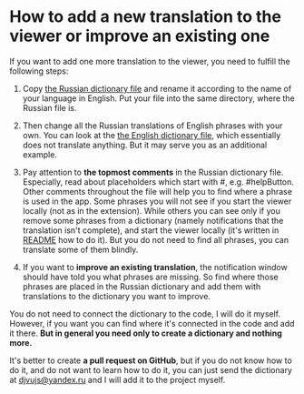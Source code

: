 # How to add a new translation to the viewer or improve an existing one

If you want to add one more translation to the viewer, 
you need to fulfill the following steps:

1. Copy [the Russian dictionary file](viewer/src/locales/Russian.js) and rename
   it according to the name of your language in English. Put your file into the
   same directory, where the Russian file is.

2. Then change all the Russian translations of English phrases with your own. 
You can look at the  [the English dictionary file](viewer/src/locales/English.js), 
which essentially does not translate anything. But it may serve you as an additional example.

3. Pay attention to **the topmost comments** in the Russian dictionary file. 
Especially, read about placeholders which start with #, e.g. #helpButton.
Other comments throughout the file will help you to find where a phrase is used in the app.
Some phrases you will not see if you start the viewer locally (not as in the extension).
While others you can see only if you remove some phrases from a dictionary
(namely notifications that the translation isn't complete), and start the viewer locally (it's written in [README](README.md) how to do it).
But you do not need to find all phrases, you can translate some of them blindly.

4. If you want to **improve an existing translation**, the notification window should have
told you what phrases are missing. So find where those phrases are placed in the Russian 
dictionary and add them with translations to the dictionary you want to improve.

You do not need to connect the dictionary to the code, I will do it myself. 
However, if you want you can find where it's connected in the code and add it there.
**But in general you need only to create a dictionary and nothing more.**

It's better to create **a pull request on GitHub**, but if you do not know how to do it, and do not 
want to learn how to do it, you can just send the dictionary at djvujs@yandex.ru and I will add it
to the project myself.
